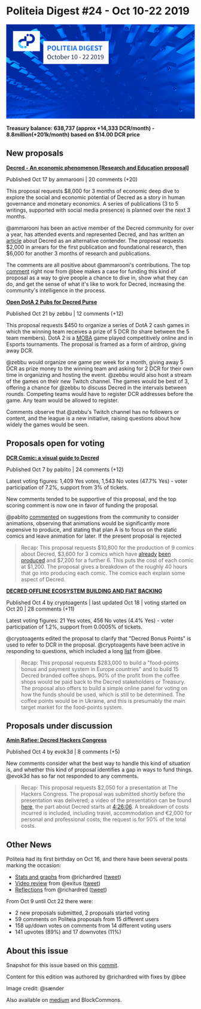 # Politeia Digest #24 - Oct 10-22 2019

![Image credit: @sænder](img/issue024/024-title.png)

**Treasury balance: 638,737 (approx +14,333 DCR/month) - $8.8 million (+$201k/month) based on $14.00 DCR price**

## New proposals

**[Decred - An economic phenomenon [Research and Education proposal]](https://proposals.decred.org/proposals/65bde4146b845e7e839d6916d4d8f642bc39c250df5379c2f1e26c4ab778ec1a)**

Published Oct 17 by ammarooni | 20 comments (+20)

This proposal requests $8,000 for 3 months of economic deep dive to explore the social and economic potential of Decred as a story in human governance and monetary economics. A series of publications (3 to 5 writings, supported with social media presence) is planned over the next 3 months.

@ammarooni has been an active member of the Decred community for over a year, has attended events and represented Decred, and has written an [article](https://medium.com/@Ammarooni/decred-an-alternative-contender-a3547a014745) about Decred as an alternative contender. The proposal requests $2,000 in arrears for the first publication and foundational research, then $6,000 for another 3 months of research and publications.

The comments are all positive about @ammarooni's contributions. The top [comment](https://proposals.decred.org/proposals/65bde4146b845e7e839d6916d4d8f642bc39c250df5379c2f1e26c4ab778ec1a/comments/7) right now from @bee makes a case for funding this kind of proposal as a way to give people a chance to dive in, show what they can do, and get the sense of what it's like to work for Decred, increasing the community's intelligence in the process.

**[Open DotA 2 Pubs for Decred Purse](https://proposals.decred.org/proposals/5a1bd4116565d107c1672799ed16cae9e92ec633c6e39d9b463b8218e66ff759)**

Published Oct 21 by zebbu | 12 comments (+12)

This proposal requests $450 to organize a series of DotA 2 cash games in which the winning team receives a prize of 5 DCR (to share between the 5 team members). DotA 2 is a [MOBA](https://en.wikipedia.org/wiki/Multiplayer_online_battle_arena) game played competitively online and in Esports tournaments. The proposal is framed as a form of airdrop, giving away DCR.

@zebbu would organize one game per week for a month, giving away 5 DCR as prize money to the winning team and asking for 2 DCR for their own time in organizing and hosting the event. @zebbu would also host a stream of the games on their new Twitch channel. The games would be best of 3, offering a chance for @zebbu to discuss Decred in the intervals between rounds. Competing teams would have to register DCR addresses before the game. Any team would be allowed to register.

Comments observe that @zebbu's Twitch channel has no followers or content, and the league is a new initiative, raising questions about how widely the games would be seen.

## Proposals open for voting

**[DCR Comic: a visual guide to Decred](https://proposals.decred.org/proposals/2ef74fa5f0b558442cb85b1235c8c551a51ff5d8b8de44dead48b8b59c8fc1de)**

Published Oct 7 by pablito | 24 comments (+12)

Latest voting figures: 1,409 Yes votes, 1,543 No votes (47.7% Yes) - voter participation of 7.2%, support from 3% of tickets.

New comments tended to be supportive of this proposal, and the top scoring comment is now one in favor of funding the proposal.

@pablito [commented](https://proposals.decred.org/proposals/2ef74fa5f0b558442cb85b1235c8c551a51ff5d8b8de44dead48b8b59c8fc1de/comments/19) on suggestions from the community to consider animations, observing that animations would be significantly more expensive to produce, and stating that plan A is to focus on the static comics and leave animation for later. If the present proposal is rejected

> Recap: This proposal requests $10,800 for the production of 9 comics about Decred, $3,600 for 3 comics which have [already](https://raw.githubusercontent.com/pLabarta/dcrwebcomic/master/01%20-%20The%20way%20of%20the%20Contractor/Images/en/comic1.png) [been](https://raw.githubusercontent.com/pLabarta/dcrwebcomic/master/02%20-%20Proof-of-Work%2C%20explained/Images/en/comic2.png) [produced](https://raw.githubusercontent.com/pLabarta/dcrwebcomic/master/03%20-%20DEX/Images/en/comic3.png) and $7,200 for a further 6. This puts the cost of each comic at $1,200. The proposal gives a breakdown of the roughly 40 hours that go into producing each comic. The comics each explain some aspect of Decred.

**[DECRED OFFLINE ECOSYSTEM BUILDING AND FIAT BACKING](https://proposals.decred.org/proposals/1b4b72fa08792b6500ef770546c24ee751c2b0fee2975db769722524a2754829)**

Published Oct 4 by cryptoagents | last updated Oct 18 | voting started on Oct 20 | 28 comments (+11)

Latest voting figures: 21 Yes votes, 456 No votes (4.4% Yes) - voter participation of 1.2%, support from 0.0005% of tickets.

@cryptoagents edited the proposal to clarify that "Decred Bonus Points" is used to refer to DCR in the proposal. @cryptoagents have been active in responding to questions, which included a long [list](https://proposals.decred.org/proposals/1b4b72fa08792b6500ef770546c24ee751c2b0fee2975db769722524a2754829/comments/18) from @bee.

> Recap: This proposal requests $283,000 to build a "food-points bonus and payment system in Europe countries" and to build 15 Decred branded coffee shops. 90% of the profit from the coffee shops would be paid back to the Decred stakeholders or Treasury. The proposal also offers to build a simple online panel for voting on how the funds should be used, which is still to be determined. The coffee points would be in Ukraine, and this is presumably the main target market for the food-points system.

## Proposals under discussion

**[Amin Rafiee: Decred Hackers Congress](https://proposals.decred.org/proposals/42b16d2741d58903963d8535e04017bbc3a8193391a83b305f44c082b62e3aa8)**

Published Oct 4 by evok3d | 8 comments (+5)

New comments consider what the best way to handle this kind of situation is, and whether this kind of proposal identifies a gap in ways to fund things. @evok3d has so far not responded to any comments.

> Recap: This proposal requests $2,050 for a presentation at The Hackers Congress. The proposal was submitted shortly before the presentation was delivered; a video of the presentation can be found [here](https://www.youtube.com/watch?v=TYkIyUaRG0s&t=4h02m11s), the part about Decred starts at [4:26:06](https://www.youtube.com/watch?v=TYkIyUaRG0s&t=4h26m06s). A breakdown of costs incurred is included, including travel, accommodation and €2,000 for personal and professional costs; the request is for 50% of the total costs.

## Other News

Politeia had its first birthday on Oct 16, and there have been several posts marking the occasion:

* [Stats and graphs](https://www.blockcommons.red/publication/politeia-at-1/) from @richardred ([tweet](https://twitter.com/BlockCommons/status/1184581107578298369))
* [Video review](https://www.youtube.com/watch?v=58gTCW7DTMg) from @exitus ([tweet](https://twitter.com/coveryfire7777/status/1186075335076528130))
* [Reflections](https://www.blockcommons.red/post/year-of-politeia/) from @richardred ([tweet](https://twitter.com/RichardRed0x/status/1186624319163654144))

From Oct 9 until Oct 22 there were:

- 2 new proposals submitted, 2 proposals started voting
- 59 comments on Politeia proposals from 15 different users
- 158 up/down votes on comments from 14 different voting users
- 141 upvotes (89%) and 17 downvotes (11%)

## About this issue

Snapshot for this issue based on this [commit](https://github.com/decred-proposals/mainnet/commit/85b6dc1fe977d9b2beec9f44a6e0116f7cf470d7).

Content for this edition was authored by @richardred with fixes by @bee

Image credit: @sænder

Also available on [medium]({}) and BlockCommons.
